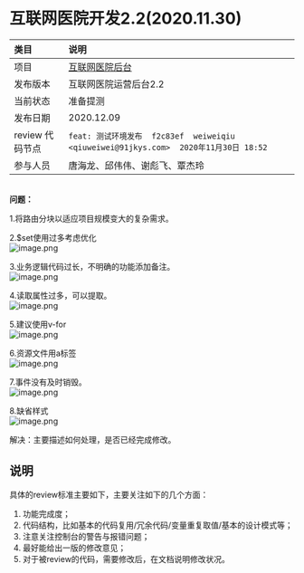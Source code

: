 <!-- 示例模板 -->
# 互联网医院开发2.2(2020.11.30)

| **类目** | **说明** |
| :--- | :--- |
| 项目 | [互联网医院后台](https://gitlab.91jkys.com/web/minses-admin) |
| 发布版本 | 互联网医院运营后台2.2 |
| 当前状态 | 准备提测 |
| 发布日期 | 2020.12.09 |
| review 代码节点 | `feat: 测试环境发布  f2c83ef  weiweiqiu <qiuweiwei@91jkys.com>  2020年11月30日 18:52`|
| 参与人员 | 唐海龙、邱伟伟、谢彪飞、覃杰玲 |

<br />**问题：**<br />

1.将路由分块以适应项目规模变大的复杂需求。<br />

2.$set使用过多考虑优化<br />![image.png](https://cdn.nlark.com/yuque/0/2020/png/792943/1606737483774-f7c5fa61-e001-4e5e-99a7-09e71159ee71.png#align=left&display=inline&height=305&margin=%5Bobject%20Object%5D&name=image.png&originHeight=610&originWidth=1058&size=118360&status=done&style=none&width=529)<br />

3.业务逻辑代码过长，不明确的功能添加备注。<br />![image.png](https://cdn.nlark.com/yuque/0/2020/png/792943/1606737680612-d7c067de-9a60-408c-8556-ea8be98e1243.png#align=left&display=inline&height=305&margin=%5Bobject%20Object%5D&name=image.png&originHeight=610&originWidth=1058&size=118360&status=done&style=none&width=529)<br />

4.读取属性过多，可以提取。<br />![image.png](https://cdn.nlark.com/yuque/0/2020/png/792943/1606737904276-72be2d89-1635-40e6-b2b7-abdfa2082bd1.png#align=left&display=inline&height=93&margin=%5Bobject%20Object%5D&name=image.png&originHeight=185&originWidth=889&size=32509&status=done&style=none&width=444.5)<br />

5.建议使用v-for<br />![image.png](https://cdn.nlark.com/yuque/0/2020/png/792943/1606738618519-35b4b40d-ce78-4099-b2e6-c54f43c39f4f.png#align=left&display=inline&height=134&margin=%5Bobject%20Object%5D&name=image.png&originHeight=268&originWidth=1116&size=85375&status=done&style=none&width=558)<br />

6.资源文件用a标签<br />![image.png](https://cdn.nlark.com/yuque/0/2020/png/792943/1606739540628-bc9b2954-ead7-4cc6-89d7-29d7249e090d.png#align=left&display=inline&height=59&margin=%5Bobject%20Object%5D&name=image.png&originHeight=117&originWidth=744&size=7577&status=done&style=none&width=372)<br />

7.事件没有及时销毁。<br />![image.png](https://cdn.nlark.com/yuque/0/2020/png/792943/1606739657398-89ef2f8a-8641-4532-81ca-83dd54bb671c.png#align=left&display=inline&height=234&margin=%5Bobject%20Object%5D&name=image.png&originHeight=467&originWidth=942&size=61923&status=done&style=none&width=471)<br />

8.缺省样式<br />![image.png](https://cdn.nlark.com/yuque/0/2020/png/792943/1606740112790-86f9b766-3fda-4a78-aa38-dd96d9ea4db1.png#align=left&display=inline&height=359&margin=%5Bobject%20Object%5D&name=image.png&originHeight=717&originWidth=946&size=49635&status=done&style=none&width=473)

解决：主要描述如何处理，是否已经完成修改。

## 说明

具体的review标准主要如下，主要关注如下的几个方面：

1. 功能完成度；
2. 代码结构，比如基本的代码复用/冗余代码/变量重复取值/基本的设计模式等；
3. 注意关注控制台的警告与报错问题；
4. 最好能给出一版的修改意见；
5. 对于被review的代码，需要修改后，在文档说明修改状况。